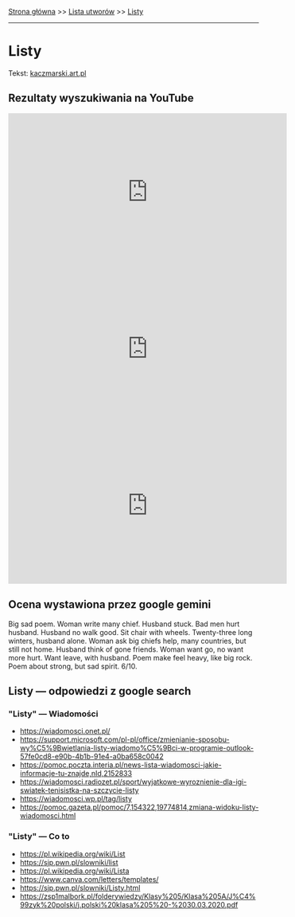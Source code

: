 [Strona główna](../index.md) >> [Lista utworów](../list.md) >> [Listy](264.md)

---

# Listy

Tekst: [kaczmarski.art.pl](https://www.kaczmarski.art.pl/tworczosc/wiersze/listy/)

## Rezultaty wyszukiwania na YouTube

<iframe width="560" height="315" src="https://www.youtube.com/embed/mY5ovEojuQE?si=IdontcarewhotheIRSsendsImnotpayingtaxes" title="YouTube video player" frameborder="0" allow="accelerometer; autoplay; clipboard-write; encrypted-media; gyroscope; picture-in-picture; web-share" referrerpolicy="strict-origin-when-cross-origin" allowfullscreen></iframe>

<iframe width="560" height="315" src="https://www.youtube.com/embed/LwaDoEs0st4?si=IdontcarewhotheIRSsendsImnotpayingtaxes" title="YouTube video player" frameborder="0" allow="accelerometer; autoplay; clipboard-write; encrypted-media; gyroscope; picture-in-picture; web-share" referrerpolicy="strict-origin-when-cross-origin" allowfullscreen></iframe>

<iframe width="560" height="315" src="https://www.youtube.com/embed/3Q-pJe1WmeQ?si=IdontcarewhotheIRSsendsImnotpayingtaxes" title="YouTube video player" frameborder="0" allow="accelerometer; autoplay; clipboard-write; encrypted-media; gyroscope; picture-in-picture; web-share" referrerpolicy="strict-origin-when-cross-origin" allowfullscreen></iframe>

## Ocena wystawiona przez google gemini

Big sad poem. Woman write many chief. Husband stuck. Bad men hurt husband. Husband no walk good. Sit chair with wheels. Twenty-three long winters, husband alone. Woman ask big chiefs help, many countries, but still not home. Husband think of gone friends. Woman want go, no want more hurt. Want leave, with husband. Poem make feel heavy, like big rock. Poem about strong, but sad spirit. 6/10.


## Listy — odpowiedzi z google search

### "Listy" — Wiadomości

- <https://wiadomosci.onet.pl/>
- <https://support.microsoft.com/pl-pl/office/zmienianie-sposobu-wy%C5%9Bwietlania-listy-wiadomo%C5%9Bci-w-programie-outlook-57fe0cd8-e90b-4b1b-91e4-a0ba658c0042>
- <https://pomoc.poczta.interia.pl/news-lista-wiadomosci-jakie-informacje-tu-znajde,nId,2152833>
- <https://wiadomosci.radiozet.pl/sport/wyjatkowe-wyroznienie-dla-igi-swiatek-tenisistka-na-szczycie-listy>
- <https://wiadomosci.wp.pl/tag/listy>
- <https://pomoc.gazeta.pl/pomoc/7,154322,19774814,zmiana-widoku-listy-wiadomosci.html>

### "Listy" — Co to

- <https://pl.wikipedia.org/wiki/List>
- <https://sjp.pwn.pl/slowniki/list>
- <https://pl.wikipedia.org/wiki/Lista>
- <https://www.canva.com/letters/templates/>
- <https://sjp.pwn.pl/slowniki/Listy.html>
- <https://zsp1malbork.pl/folderywiedzy/Klasy%205/Klasa%205A/J%C4%99zyk%20polski/j.polski%20klasa%205%20-%2030.03.2020.pdf>

